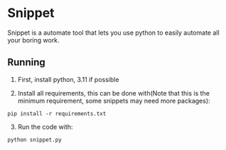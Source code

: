 # Snippet

Snippet is a automate tool that lets you use python to easily automate all your boring work.

## Running

1. First, install python, 3.11 if possible

2. Install all requirements, this can be done with(Note that this is the minimum requirement, some snippets may need more packages):

```
pip install -r requirements.txt
```

3. Run the code with:

```
python snippet.py
```